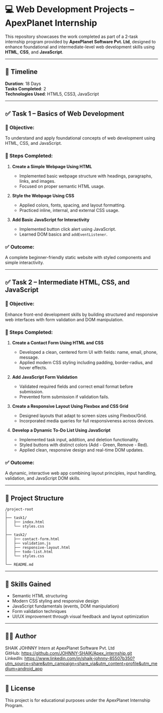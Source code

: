 
# 💻 Web Development Projects – ApexPlanet Internship

This repository showcases the work completed as part of a 2-task internship program provided by **ApexPlanet Software Pvt. Ltd**, designed to enhance foundational and intermediate-level web development skills using **HTML**, **CSS**, and **JavaScript**.

---

## 📅 Timeline
**Duration**: 18 Days  
**Tasks Completed**: 2  
**Technologies Used**: HTML5, CSS3, JavaScript

---

## ✅ Task 1 – Basics of Web Development

### 🔹 Objective:
To understand and apply foundational concepts of web development using HTML, CSS, and JavaScript.

### 📌 Steps Completed:
1. **Create a Simple Webpage Using HTML**  
   - Implemented basic webpage structure with headings, paragraphs, links, and images.
   - Focused on proper semantic HTML usage.

2. **Style the Webpage Using CSS**  
   - Applied colors, fonts, spacing, and layout formatting.
   - Practiced inline, internal, and external CSS usage.

3. **Add Basic JavaScript for Interactivity**  
   - Implemented button click alert using JavaScript.
   - Learned DOM basics and `addEventListener`.

### ✅ Outcome:
A complete beginner-friendly static website with styled components and simple interactivity.

---

## ✅ Task 2 – Intermediate HTML, CSS, and JavaScript

### 🔹 Objective:
Enhance front-end development skills by building structured and responsive web interfaces with form validation and DOM manipulation.

### 📌 Steps Completed:
1. **Create a Contact Form Using HTML and CSS**  
   - Developed a clean, centered form UI with fields: name, email, phone, message.
   - Applied modern CSS styling including padding, border-radius, and hover effects.

2. **Add JavaScript Form Validation**  
   - Validated required fields and correct email format before submission.
   - Prevented form submission if validation fails.

3. **Create a Responsive Layout Using Flexbox and CSS Grid**  
   - Designed layouts that adapt to screen sizes using Flexbox/Grid.
   - Incorporated media queries for full responsiveness across devices.

4. **Develop a Dynamic To-Do List Using JavaScript**  
   - Implemented task input, addition, and deletion functionality.
   - Styled buttons with distinct colors (Add - Green, Remove - Red).
   - Applied clean, responsive design and real-time DOM updates.

### ✅ Outcome:
A dynamic, interactive web app combining layout principles, input handling, validation, and JavaScript DOM skills.

---

## 📂 Project Structure

```
/project-root
│
├── task1/
│   ├── index.html
│   └── styles.css
│
├── task2/
│   ├── contact-form.html
│   ├── validation.js
│   ├── responsive-layout.html
│   ├── todo-list.html
│   └── styles.css
│
└── README.md
```

---

## 🎯 Skills Gained

- Semantic HTML structuring
- Modern CSS styling and responsive design
- JavaScript fundamentals (events, DOM manipulation)
- Form validation techniques
- UI/UX improvement through visual feedback and layout optimization

---

## 👨‍💻 Author

SHAIK JOHNNY
Intern at ApexPlanet Software Pvt. Ltd  
GitHub: https://github.com/JOHNNY-SHAIK/Apex_internship.git  
LinkedIn: https://www.linkedin.com/in/shaik-johnny-85507b350?utm_source=share&utm_campaign=share_via&utm_content=profile&utm_medium=android_app

---

## 📜 License

This project is for educational purposes under the ApexPlanet Internship Program.
